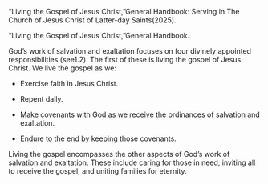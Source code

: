 “Living the Gospel of Jesus Christ,”General Handbook: Serving in The Church of
Jesus Christ of Latter-day Saints(2025).

“Living the Gospel of Jesus Christ,”General Handbook.

God’s work of salvation and exaltation focuses on four divinely appointed
responsibilities (see1.2). The first of these is living the gospel of Jesus
Christ. We live the gospel as we:


- Exercise faith in Jesus Christ.

- Repent daily.

- Make covenants with God as we receive the ordinances of salvation and
  exaltation.

- Endure to the end by keeping those covenants.

Living the gospel encompasses the other aspects of God’s work of salvation and
exaltation. These include caring for those in need, inviting all to receive the
gospel, and uniting families for eternity.